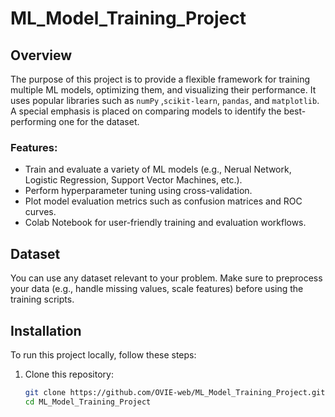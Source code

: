 # ML_Model_Training_Project
## Overview
The purpose of this project is to provide a flexible framework for training multiple ML models, optimizing them, and visualizing their performance. It uses popular libraries such as `numPy`  ,`scikit-learn`, `pandas`, and `matplotlib`. A special emphasis is placed on comparing models to identify the best-performing one for the dataset.

### Features:
- Train and evaluate a variety of ML models (e.g., Nerual Network, Logistic Regression, Support Vector Machines, etc.).
- Perform hyperparameter tuning using cross-validation.
- Plot model evaluation metrics such as confusion matrices and ROC curves.
- Colab Notebook for user-friendly training and evaluation workflows.

## Dataset
You can use any dataset relevant to your problem. Make sure to preprocess your data (e.g., handle missing values, scale features) before using the training scripts.

## Installation
To run this project locally, follow these steps:

1. Clone this repository:
   ```bash
   git clone https://github.com/OVIE-web/ML_Model_Training_Project.git
   cd ML_Model_Training_Project
